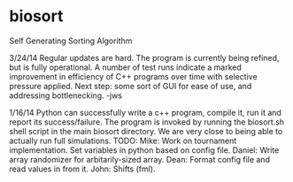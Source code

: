 biosort
=======

Self Generating Sorting Algorithm

3/24/14
Regular updates are hard.  The program is currently being refined, but is fully operational.
A number of test runs indicate a marked improvement in efficiency of C++ programs over time
with selective pressure applied.  Next step: some sort of GUI for ease of use, and addressing
bottlenecking. -jws

1/16/14
Python can successfully write a c++ program, compile it, run it and report its success/failure.
The program is invoked by running the biosort.sh shell script in the main biosort directory.
We are very close to being able to actually run full simulations.
TODO:
    Mike: Work on tournament implementation.  Set variables in python based on config file.
    Daniel: Write array randomizer for arbitarily-sized array.
    Dean: Format config file and read values in from it.
    John: Shifts (fml).
